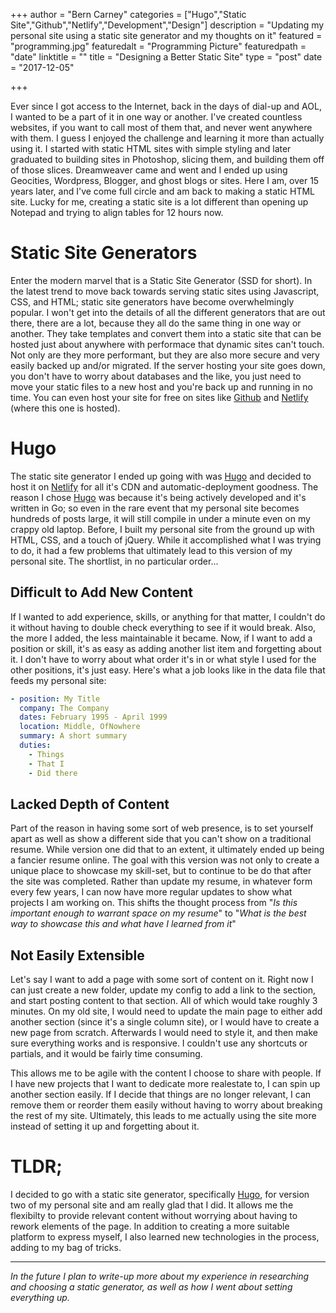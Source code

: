 +++
author = "Bern Carney"
categories = ["Hugo","Static Site","Github","Netlify","Development","Design"]
description = "Updating my personal site using a static site generator and my thoughts on it"
featured = "programming.jpg"
featuredalt = "Programming Picture"
featuredpath = "date"
linktitle = ""
title = "Designing a Better Static Site"
type = "post"
date = "2017-12-05"

+++

Ever since I got access to the Internet, back in the days of dial-up and AOL, I wanted to be a part of it in one way or another. I've created countless websites, if you want to call most of them that, and never went anywhere with them. I guess I enjoyed the challenge and learning it more than actually using it. I started with static HTML sites with simple styling and later graduated to building sites in Photoshop, slicing them, and building them off of those slices. Dreamweaver came and went and I ended up using Geocities, Wordpress, Blogger, and ghost blogs or sites. Here I am, over 15 years later, and I've come full circle and am back to making a static HTML site. Lucky for me, creating a static site is a lot different than opening up Notepad and trying to align tables for 12 hours now.

# Static Site Generators

Enter the modern marvel that is a Static Site Generator (SSD for short). In the latest trend to move back towards serving static sites using Javascript, CSS, and HTML; static site generators have become overwhelmingly popular. I won't get into the details of all the different generators that are out there, there are a lot, because they all do the same thing in one way or another. They take templates and convert them into a static site that can be hosted just about anywhere with performace that dynamic sites can't touch. Not only are they more performant, but they are also more secure and very easily backed up and/or migrated. If the server hosting your site goes down, you don't have to worry about databases and the like, you just need to move your static files to a new host and you're back up and running in no time. You can even host your site for free on sites like [Github][71c6d423] and [Netlify][ad97d98f] (where this one is hosted).

# Hugo

The static site generator I ended up going with was [Hugo][c639f24c] and decided to host it on [Netlify][ad97d98f] for all it's CDN and automatic-deployment goodness. The reason I chose [Hugo][c639f24c] was because it's being actively developed and it's written in Go; so even in the rare event that my personal site becomes hundreds of posts large, it will still compile in under a minute even on my crappy old laptop. Before, I built my personal site from the ground up with HTML, CSS, and a touch of jQuery. While it accomplished what I was trying to do, it had a few problems that ultimately lead to this version of my personal site. The shortlist, in no particular order...

## Difficult to Add New Content

If I wanted to add experience, skills, or anything for that matter, I couldn't do it without having to double check everything to see if it would break. Also, the more I added, the less maintainable it became. Now, if I want to add a position or skill, it's as easy as adding another list item and forgetting about it. I don't have to worry about what order it's in or what style I used for the other positions, it's just easy. Here's what a job looks like in the data file that feeds my personal site:

```yaml
- position: My Title
  company: The Company
  dates: February 1995 - April 1999
  location: Middle, OfNowhere
  summary: A short summary
  duties:
    - Things
    - That I
    - Did there
```

## Lacked Depth of Content

Part of the reason in having some sort of web presence, is to set yourself apart as well as show a different side that you can't show on a traditional resume. While version one did that to an extent, it ultimately ended up being a fancier resume online. The goal with this version was not only to create a unique place to showcase my skill-set, but to continue to be do that after the site was completed. Rather than update my resume, in whatever form every few years, I can now have more regular updates to show what projects I am working on. This shifts the thought process from "_Is this important enough to warrant space on my resume_" to "_What is the best way to showcase this and what have I learned from it_"

## Not Easily Extensible

Let's say I want to add a page with some sort of content on it. Right now I can just create a new folder, update my config to add a link to the section, and start posting content to that section. All of which would take roughly 3 minutes. On my old site, I would need to update the main page to either add another section (since it's a single column site), or I would have to create a new page from scratch. Afterwards I would need to style it, and then make sure everything works and is responsive. I couldn't use any shortcuts or partials, and it would be fairly time consuming.

This allows me to be agile with the content I choose to share with people. If I have new projects that I want to dedicate more realestate to, I can spin up another section easily. If I decide that things are no longer relevant, I can remove them or reorder them easily without having to worry about breaking the rest of my site. Ultimately, this leads to me actually using the site more instead of setting it up and forgetting about it.

# TLDR;

I decided to go with a static site generator, specifically [Hugo][c639f24c], for version two of my personal site and am really glad that I did. It allows me the flexibilty to provide relevant content without worrying about having to rework elements of the page. In addition to creating a more suitable platform to express myself, I also learned new technologies in the process, adding to my bag of tricks.

--------------------------------------------------------------------------------

_In the future I plan to write-up more about my experience in researching and choosing a static generator, as well as how I went about setting everything up._

[71c6d423]: https://www.github.com "Github"
[ad97d98f]: https://www.netlify.com/ "Netlify"
[c639f24c]: https://gohugo.io/ "Hugo"
